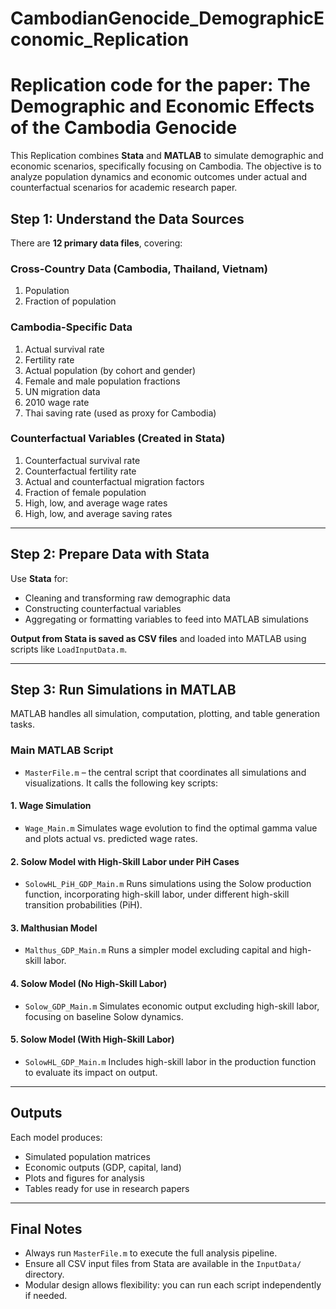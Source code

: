 # CambodianGenocide_DemographicEconomic_Replication
# Replication code for the paper: The Demographic and Economic Effects of the Cambodia Genocide

This Replication combines **Stata** and **MATLAB** to simulate demographic and economic scenarios, specifically focusing on Cambodia. The objective is to analyze population dynamics and economic outcomes under actual and counterfactual scenarios for academic research paper.


## **Step 1: Understand the Data Sources**

There are **12 primary data files**, covering:

### **Cross-Country Data (Cambodia, Thailand, Vietnam)**

1. Population
2. Fraction of population

### **Cambodia-Specific Data**

1. Actual survival rate
2. Fertility rate
3. Actual population (by cohort and gender)
4. Female and male population fractions
5. UN migration data
6. 2010 wage rate
7. Thai saving rate (used as proxy for Cambodia)

### **Counterfactual Variables (Created in Stata)**

1. Counterfactual survival rate
2. Counterfactual fertility rate
3. Actual and counterfactual migration factors
4. Fraction of female population
5. High, low, and average wage rates
6. High, low, and average saving rates

---

## **Step 2: Prepare Data with Stata**

Use **Stata** for:

* Cleaning and transforming raw demographic data
* Constructing counterfactual variables
* Aggregating or formatting variables to feed into MATLAB simulations

**Output from Stata is saved as CSV files** and loaded into MATLAB using scripts like `LoadInputData.m`.

---

## **Step 3: Run Simulations in MATLAB**

MATLAB handles all simulation, computation, plotting, and table generation tasks.

### **Main MATLAB Script**

* `MasterFile.m` – the central script that coordinates all simulations and visualizations. It calls the following key scripts:

#### **1. Wage Simulation**

* `Wage_Main.m`
  Simulates wage evolution to find the optimal gamma value and plots actual vs. predicted wage rates.

#### **2. Solow Model with High-Skill Labor under PiH Cases**

* `SolowHL_PiH_GDP_Main.m`
  Runs simulations using the Solow production function, incorporating high-skill labor, under different high-skill transition probabilities (PiH).

#### **3. Malthusian Model**

* `Malthus_GDP_Main.m`
  Runs a simpler model excluding capital and high-skill labor.

#### **4. Solow Model (No High-Skill Labor)**

* `Solow_GDP_Main.m`
  Simulates economic output excluding high-skill labor, focusing on baseline Solow dynamics.

#### **5. Solow Model (With High-Skill Labor)**

* `SolowHL_GDP_Main.m`
  Includes high-skill labor in the production function to evaluate its impact on output.

---

## **Outputs**

Each model produces:

* Simulated population matrices
* Economic outputs (GDP, capital, land)
* Plots and figures for analysis
* Tables ready for use in research papers

---

## **Final Notes**

* Always run `MasterFile.m` to execute the full analysis pipeline.
* Ensure all CSV input files from Stata are available in the `InputData/` directory.
* Modular design allows flexibility: you can run each script independently if needed.



